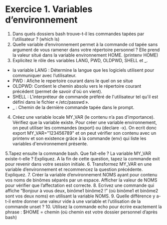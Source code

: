 # Exercice 1. Variables d’environnement

1. Dans quels dossiers bash trouve-t-il les commandes tapées par l’utilisateur ?
 (which ls)
2. Quelle variable d’environnement permet à la commande cd tapée sans argument de vous ramener dans
votre répertoire personnel ? Elle prend la valeur situé dans la variable environnement HOME.
(printenv HOME)
3. Explicitez le rôle des variables LANG, PWD, OLDPWD, SHELL et _.
 * la variable LANG  : Détermine la langue que les logiciels utilisent pour communiquer avec l’utilisateur.
 *  PWD : Afiche le repertoire courant dans le quel on se situe
 * OLDPWD: Contient le chemin absolu vers le répertoire courant précédent (permet de savoir d'où on vient).
 * SHELL : L'interpréteur de commande préféré de l'utilisateur tel qu'il est défini dans le fichier « /etc/passwd ».
 * _ : Chemin de la dernière commande tapée dans le prompt.
4. Créez une variable locale MY_VAR (le contenu n’a pas d’importance). Vérifiez que la variable existe.
 Pour créer une variable environnement, on peut utiliser les commandes (export) ou (declare -x).
 On ecrit donc export MY_VAR="123456789" et on peut vérifier son contenu avec un printenv et son existence grâce à la commande (env) qui liste les variables d'environnement présente.

5.Tapez ensuite la commande bash. Que fait-elle ? La variable MY_VAR existe-t-elle ? Expliquez. A la fin
de cette question, tapez la commande exit pour revenir dans votre session initiale.
6. Transformez MY_VAR en une variable d’environnement et recommencez la question précédente. Expliquez.
7. Créer la variable d’environnement NOMS ayant pour contenu vos noms de binômes séparés par un espace.
Afficher la valeur de NOMS pour vérifier que l’affectation est correcte.
8. Ecrivez une commande qui affiche ”Bonjour à vous deux, binôme1 binôme2 !” (où binôme1 et binôme2
sont vos deux noms) en utilisant la variable NOMS.
9. Quelle différence y a-t-il entre donner une valeur vide à une variable et l’utilisation de la commande
unset ?
10.  Utilisez la commande echo pour écrire exactement la phrase : $HOME = chemin (où chemin est votre
dossier personnel d’après bash)
